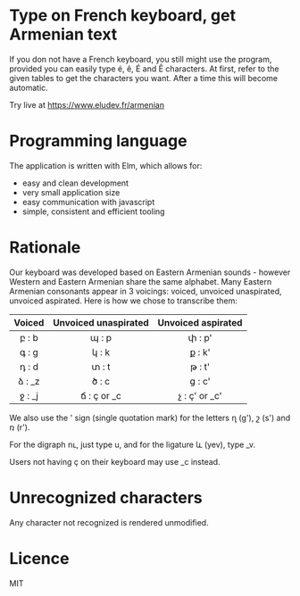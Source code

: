# Type on French keyboard, get Armenian text

If you don not have a French keyboard, you still might use the program, provided you can easily type é, ê, É and Ê characters.
At first, refer to the given tables to get the characters you want. After a time this will become automatic.

Try live at https://www.eludev.fr/armenian

# Programming language
The application is written with Elm, which allows for:
- easy and clean development
- very small application size
- easy communication with javascript
- simple, consistent and efficient tooling

# Rationale

Our keyboard was developed based on Eastern Armenian sounds - however Western and Eastern Armenian share the same alphabet.
Many Eastern Armenian consonants appear in 3 voicings: voiced, unvoiced unaspirated, unvoiced aspirated.
Here is how we chose to transcribe them:

|       Voiced       | Unvoiced unaspirated | Unvoiced aspirated |
| :----------------: | :------------------: | :----------------: |
| բ : b              | պ : p               | փ : p'             |
| գ : g              | կ : k                | ք : k'             |
| դ : d              | տ : t               | թ : t'             |
| ձ : _z             | ծ : c                | ց : c'             |
| ջ : _j             | ճ : ç or _c          | չ : ç' or _c'       |

We also use the ' sign (single quotation mark) for the letters ղ (g'), շ (s') and ռ (r').

For the digraph ու, just type u, and for the ligature և (yev), type _v.

Users not having ç on their keyboard may use _c instead.

# Unrecognized characters

Any character not recognized is rendered unmodified.


# Licence

MIT

